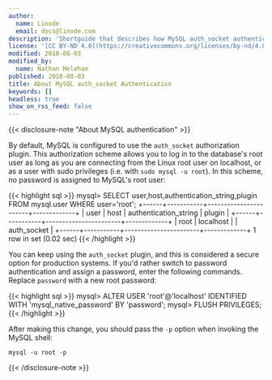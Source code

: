 ```yaml
---
author:
  name: Linode
  email: docs@linode.com
description: 'Shortguide that describes how MySQL auth_socket authentication works.'
license: '[CC BY-ND 4.0](https://creativecommons.org/licenses/by-nd/4.0)'
modified: 2018-08-03
modified_by:
  name: Nathan Melehan
published: 2018-08-03
title: About MySQL auth_socket Authentication
keywords: []
headless: true
show_on_rss_feed: false
---
```


{{< disclosure-note "About MySQL authentication" >}}

By default, MySQL is configured to use the `auth_socket` authorization plugin. This authorization scheme allows you to log in to the database's root user as long as you are connecting from the Linux root user on localhost, or as a user with sudo privileges (i.e. with `sudo mysql -u root`). In this scheme, no password is assigned to MySQL's root user:

{{< highlight sql >}}
mysql> SELECT user,host,authentication_string,plugin FROM mysql.user WHERE user='root';
+------+-----------+-----------------------+-------------+
| user | host      | authentication_string | plugin      |
+------+-----------+-----------------------+-------------+
| root | localhost |                       | auth_socket |
+------+-----------+-----------------------+-------------+
1 row in set (0.02 sec)
{{< /highlight >}}

You can keep using the `auth_socket` plugin, and this is considered a secure option for production systems. If you'd rather switch to password authentication and assign a password, enter the following commands. Replace `password` with a new root password:

{{< highlight sql >}}
mysql> ALTER USER 'root'@'localhost' IDENTIFIED WITH 'mysql_native_password' BY 'password';
mysql> FLUSH PRIVILEGES;
{{< /highlight >}}

After making this change, you should pass the `-p` option when invoking the MySQL shell:

    mysql -u root -p

{{< /disclosure-note >}}
